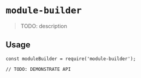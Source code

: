 # `module-builder`

> TODO: description

## Usage

```
const moduleBuilder = require('module-builder');

// TODO: DEMONSTRATE API
```
